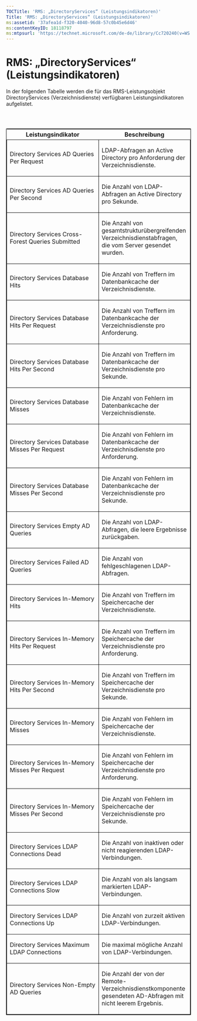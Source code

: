 ```yaml
---
TOCTitle: 'RMS: „DirectoryServices“ (Leistungsindikatoren)'
Title: 'RMS: „DirectoryServices“ (Leistungsindikatoren)'
ms:assetid: '37afea1d-f320-4040-96d8-57c0b45e6d46'
ms:contentKeyID: 18118797
ms:mtpsurl: 'https://technet.microsoft.com/de-de/library/Cc720240(v=WS.10)'
---
```


RMS: „DirectoryServices“ (Leistungsindikatoren)
===============================================

In der folgenden Tabelle werden die für das RMS-Leistungsobjekt DirectoryServices (Verzeichnisdienste) verfügbaren Leistungsindikatoren aufgelistet.

###  

<p> </p>
<table style="border:1px solid black;">
<colgroup>
<col width="50%" />
<col width="50%" />
</colgroup>
<thead>
<tr class="header">
<th>Leistungsindikator</th>
<th>Beschreibung</th>
</tr>
</thead>
<tbody>
<tr class="odd">
<td style="border:1px solid black;"><p>Directory Services AD Queries Per Request</p></td>
<td style="border:1px solid black;"><p>LDAP-Abfragen an Active Directory pro Anforderung der Verzeichnisdienste.</p></td>
</tr>  
<tr class="even">
<td style="border:1px solid black;"><p>Directory Services AD Queries Per Second</p></td>
<td style="border:1px solid black;"><p>Die Anzahl von LDAP-Abfragen an Active Directory pro Sekunde.</p></td>
</tr>  
<tr class="odd">
<td style="border:1px solid black;"><p>Directory Services Cross-Forest Queries Submitted</p></td>
<td style="border:1px solid black;"><p>Die Anzahl von gesamtstrukturübergreifenden Verzeichnisdienstabfragen, die vom Server gesendet wurden.</p></td>
</tr>  
<tr class="even">
<td style="border:1px solid black;"><p>Directory Services Database Hits</p></td>
<td style="border:1px solid black;"><p>Die Anzahl von Treffern im Datenbankcache der Verzeichnisdienste.</p></td>
</tr>  
<tr class="odd">
<td style="border:1px solid black;"><p>Directory Services Database Hits Per Request</p></td>
<td style="border:1px solid black;"><p>Die Anzahl von Treffern im Datenbankcache der Verzeichnisdienste pro Anforderung.</p></td>
</tr>  
<tr class="even">
<td style="border:1px solid black;"><p>Directory Services Database Hits Per Second</p></td>
<td style="border:1px solid black;"><p>Die Anzahl von Treffern im Datenbankcache der Verzeichnisdienste pro Sekunde.</p></td>
</tr>  
<tr class="odd">
<td style="border:1px solid black;"><p>Directory Services Database Misses</p></td>
<td style="border:1px solid black;"><p>Die Anzahl von Fehlern im Datenbankcache der Verzeichnisdienste.</p></td>
</tr>  
<tr class="even">
<td style="border:1px solid black;"><p>Directory Services Database Misses Per Request</p></td>
<td style="border:1px solid black;"><p>Die Anzahl von Fehlern im Datenbankcache der Verzeichnisdienste pro Anforderung.</p></td>
</tr>  
<tr class="odd">
<td style="border:1px solid black;"><p>Directory Services Database Misses Per Second</p></td>
<td style="border:1px solid black;"><p>Die Anzahl von Fehlern im Datenbankcache der Verzeichnisdienste pro Sekunde.</p></td>
</tr>  
<tr class="even">
<td style="border:1px solid black;"><p>Directory Services Empty AD Queries</p></td>
<td style="border:1px solid black;"><p>Die Anzahl von LDAP-Abfragen, die leere Ergebnisse zurückgaben.</p></td>
</tr>  
<tr class="odd">
<td style="border:1px solid black;"><p>Directory Services Failed AD Queries</p></td>
<td style="border:1px solid black;"><p>Die Anzahl von fehlgeschlagenen LDAP-Abfragen.</p></td>
</tr>  
<tr class="even">
<td style="border:1px solid black;"><p>Directory Services In-Memory Hits</p></td>
<td style="border:1px solid black;"><p>Die Anzahl von Treffern im Speichercache der Verzeichnisdienste.</p></td>
</tr>  
<tr class="odd">
<td style="border:1px solid black;"><p>Directory Services In-Memory Hits Per Request</p></td>
<td style="border:1px solid black;"><p>Die Anzahl von Treffern im Speichercache der Verzeichnisdienste pro Anforderung.</p></td>
</tr>  
<tr class="even">
<td style="border:1px solid black;"><p>Directory Services In-Memory Hits Per Second</p></td>
<td style="border:1px solid black;"><p>Die Anzahl von Treffern im Speichercache der Verzeichnisdienste pro Sekunde.</p></td>
</tr>  
<tr class="odd">
<td style="border:1px solid black;"><p>Directory Services In-Memory Misses</p></td>
<td style="border:1px solid black;"><p>Die Anzahl von Fehlern im Speichercache der Verzeichnisdienste.</p></td>
</tr>  
<tr class="even">
<td style="border:1px solid black;"><p>Directory Services In-Memory Misses Per Request</p></td>
<td style="border:1px solid black;"><p>Die Anzahl von Fehlern im Speichercache der Verzeichnisdienste pro Anforderung.</p></td>
</tr>  
<tr class="odd">
<td style="border:1px solid black;"><p>Directory Services In-Memory Misses Per Second</p></td>
<td style="border:1px solid black;"><p>Die Anzahl von Fehlern im Speichercache der Verzeichnisdienste pro Sekunde.</p></td>
</tr>  
<tr class="even">
<td style="border:1px solid black;"><p>Directory Services LDAP Connections Dead</p></td>
<td style="border:1px solid black;"><p>Die Anzahl von inaktiven oder nicht reagierenden LDAP-Verbindungen.</p></td>
</tr>  
<tr class="odd">
<td style="border:1px solid black;"><p>Directory Services LDAP Connections Slow</p></td>
<td style="border:1px solid black;"><p>Die Anzahl von als langsam markierten LDAP-Verbindungen.</p></td>
</tr>  
<tr class="even">
<td style="border:1px solid black;"><p>Directory Services LDAP Connections Up</p></td>
<td style="border:1px solid black;"><p>Die Anzahl von zurzeit aktiven LDAP-Verbindungen.</p></td>
</tr>  
<tr class="odd">
<td style="border:1px solid black;"><p>Directory Services Maximum LDAP Connections</p></td>
<td style="border:1px solid black;"><p>Die maximal mögliche Anzahl von LDAP-Verbindungen.</p></td>
</tr>  
<tr class="even">
<td style="border:1px solid black;"><p>Directory Services Non-Empty AD Queries</p></td>
<td style="border:1px solid black;"><p>Die Anzahl der von der Remote-Verzeichnisdienstkomponente gesendeten AD-Abfragen mit nicht leerem Ergebnis.</p></td>
</tr>  
</tbody>  
</table>

